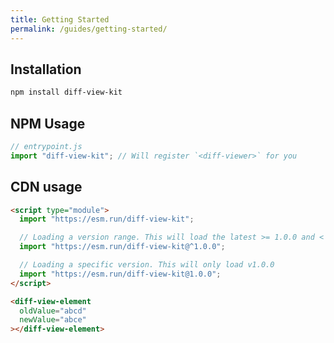 ```yaml
---
title: Getting Started
permalink: /guides/getting-started/
---
```


## Installation

```bash
npm install diff-view-kit
```

## NPM Usage

```js
// entrypoint.js
import "diff-view-kit"; // Will register `<diff-viewer>` for you
```

## CDN usage

```html
<script type="module">
  import "https://esm.run/diff-view-kit";

  // Loading a version range. This will load the latest >= 1.0.0 and < 2.0.0 of diff-view-kit.
  import "https://esm.run/diff-view-kit@^1.0.0";

  // Loading a specific version. This will only load v1.0.0
  import "https://esm.run/diff-view-kit@1.0.0";
</script>
```

```html
<diff-view-element
  oldValue="abcd"
  newValue="abce"
></diff-view-element>
```

<!-- <%%= component_list %> -->
